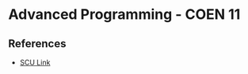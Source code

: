# Advanced Programming - COEN 11

## References

* [SCU Link](https://www.cse.scu.edu/~sfigueir/11/11.html)
